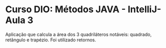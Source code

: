 # Curso DIO: Métodos JAVA - IntelliJ- Aula 3
Aplicação que calcula a área dos 3 quadriláteros notáveis: quadrado, retângulo e trapézio. Foi utilizado retornos.
